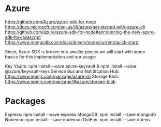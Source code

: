 # Azure

https://github.com/Azure/azure-sdk-for-node
https://docs.microsoft.com/en-us/cli/azure/get-started-with-azure-cli
https://github.com/azure/azure-sdk-for-node#announcing-the-new-azure-sdk-for-javascript
https://www.mongodb.com/docs/drivers/node/current/quick-start/

Since, Azure SDK is broken into smaller pieces we will start with some basics for this 
implementation and our usage:

Key Vaults: npm install --save azure-keyvault & npm install --save @azure/keyvault-keys
Service Bus and Notitifcation Hub: https://www.npmjs.com/package/azure-sb
Storage Blob: https://www.npmjs.com/package/@azure/storage-blob

# Packages
Express: npm install --save express
MongoDB: npm install --save mongodb
Nodemon  npm install --save nodemon
DotEnv: npm install --save dotenv